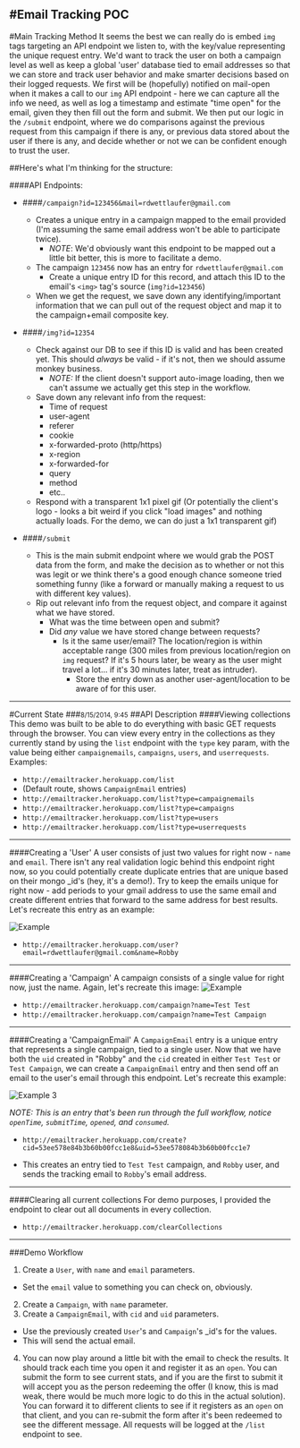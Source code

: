 #Email Tracking POC
-------------


#Main Tracking Method
It seems the best we can really do is embed `img` tags targeting an API endpoint we listen to, with the key/value representing the unique request entry. We'd want to track the user on both a campaign level as well as keep a global 'user' database tied to email addresses so that we can store and track user behavior and make smarter decisions based on their logged requests. We first will be (hopefully) notified on mail-open when it makes a call to our `img` API endpoint - here we can capture all the info we need, as well as log a timestamp and estimate "time open" for the email, given they then fill out the form and submit. We then put our logic in the `/submit` endpoint, where we do comparisons against the previous request from this campaign if there is any, or previous data stored about the user if there is any, and decide whether or not we can be confident enough to trust the user.


##Here's what I'm thinking for the structure:

####API Endpoints:
 - ####`/campaign?id=123456&mail=rdwettlaufer@gmail.com`
    - Creates a unique entry in a campaign mapped to the email provided (I'm assuming the same email address won't be able to participate twice).
        -  *NOTE*: We'd obviously want this endpoint to be mapped out a little bit better, this is more to facilitate a demo.
    - The campaign `123456` now has an entry for `rdwettlaufer@gmail.com`
      - Create a unique entry ID for this record, and attach this ID to the email's `<img>` tag's source (`img?id=123456`)
    - When we get the request, we save down any identifying/important information that we can pull out of the request object and map it to the campaign+email composite key.

 - ####`/img?id=12354`
    - Check against our DB to see if this ID is valid and has been created yet. This should *always* be valid - if it's not, then we should assume monkey business.
      - *NOTE:* If the client doesn't support auto-image loading, then we can't assume we actually get this step in the workflow.
    - Save down any relevant info from the request:
      - Time of request
      - user-agent
      - referer
      - cookie
      - x-forwarded-proto (http/https)
      - x-region
      - x-forwarded-for
      - query
      - method
      - etc..
    - Respond with a transparent 1x1 pixel gif (Or potentially the client's logo - looks a bit weird if you click "load images" and nothing actually loads. For the demo, we can do just a 1x1 transparent gif)

 - ####`/submit`
    - This is the main submit endpoint where we would grab the POST data from the form, and make the decision as to whether or not this was legit or we think there's a good enough chance someone tried something funny (like a forward or manually making a request to us with different key values).
    - Rip out relevant info from the request object, and compare it against what we have stored.
        - What was the time between open and submit?
        - Did *any* value we have stored change between requests?
            - Is it the same user/email? The location/region is within acceptable range (300 miles from previous location/region on `img` request? If it's 5 hours later, be weary as the user might travel a lot... if it's 30 minutes later, treat as intruder).
                - Store the entry down as another user-agent/location to be aware of for this user.

***
#Current State
###<small>8/15/2014, 9:45</small>
##API Description
####Viewing collections
This demo was built to be able to do everything with basic GET requests through the browser. You can view every entry in the collections as they currently stand by using the `list` endpoint with the `type` key param, with the value being either `campaignemails`, `campaigns`, `users`, and `userrequests`. Examples:

 * `http://emailtracker.herokuapp.com/list`
  *  (Default route, shows `CampaignEmail` entries)
 * `http://emailtracker.herokuapp.com/list?type=campaignemails`
 * `http://emailtracker.herokuapp.com/list?type=campaigns`
 * `http://emailtracker.herokuapp.com/list?type=users`
 * `http://emailtracker.herokuapp.com/list?type=userrequests`

***
####Creating a 'User'
A user consists of just two values for right now - `name` and `email`. There isn't any real validation logic behind this endpoint right now, so you could potentially create duplicate entries that are unique based on their mongo _id's (hey, it's a demo!). Try to keep the emails unique for right now - add periods to your gmail address to use the same email and create different entries that forward to the same address for best results. Let's recreate this entry as an example:

![Example](http://i.imgur.com/O7no1ih.png)

 * `http://emailtracker.herokuapp.com/user?email=rdwettlaufer@gmail.com&name=Robby`
***

####Creating a 'Campaign'
A campaign consists of a single value for right now, just the name. Again, let's recreate this image:
![Example](http://i.imgur.com/NA2IdvB.png)

 * `http://emailtracker.herokuapp.com/campaign?name=Test Test`
 * `http://emailtracker.herokuapp.com/campaign?name=Test Campaign`
***

####Creating a 'CampaignEmail'
A `CampaignEmail` entry is a unique entry that represents a single campaign, tied to a single user. Now that we have  both the `uid` created in "Robby" and the `cid` created in either `Test Test` or `Test Campaign`, we can create a `CampaignEmail` entry and then send off an email to the user's email through this endpoint. Let's recreate this example:

![Example 3](http://i.imgur.com/20YnBPd.png)

*NOTE: This is an entry that's been run through the full workflow, notice `openTime`, `submitTime`, `opened`, and `consumed`.*

 * `http://emailtracker.herokuapp.com/create?cid=53ee578e84b3b60b00fcc1e8&uid=53ee578084b3b60b00fcc1e7`

  * This creates an entry tied to `Test Test` campaign, and `Robby` user, and sends the tracking email to `Robby`'s email address.

***
####Clearing all current collections
For demo purposes, I provided the endpoint to clear out all documents in every collection.

 * `http://emailtracker.herokuapp.com/clearCollections`

***
###Demo Workflow
1. Create a `User`, with `name` and `email` parameters.
  * Set the `email` value to something you can check on, obviously.
2. Create a `Campaign`, with `name` parameter.
3. Create a `CampaignEmail`, with `cid` and `uid` parameters.
  * Use the previously created `User`'s and `Campaign`'s _id's for the values.
  * This will send the actual email.
4. You can now play around a little bit with the email to check the results. It should track each time you open it and register it as an `open`. You can submit the form to see current stats, and if you are the first to submit it will accept you as the person redeeming the offer (I know, this is mad weak, there would be much more logic to do this in the actual solution). You can forward it to different clients to see if it registers as an `open` on that client, and you can re-submit the form after it's been redeemed to see the different message. All requests will be logged at the `/list` endpoint to see.
